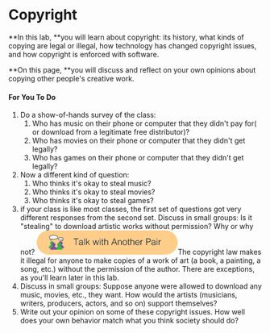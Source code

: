 # Copyright

**In this lab, **you will learn about copyright: its history, what kinds of copying are legal or illegal, how technology has changed copyright issues, and how copyright is enforced with software.

**On this page, **you will discuss and reflect on your own opinions about copying other people's creative work.

#### For You To Do

1. Do a show-of-hands survey of the class:
   1. Who has music on their phone or computer that they didn't pay for\( or download from a legitimate free distributor\)?
   2. Who has movies on their phone or computer that they didn't get legally?
   3. Who has games on their phone or computer that they didn't get legally?
2. Now a different kind of question:
   1. Who thinks it's okay to steal music?
   2. Who thinks it's okay to steal movies?
   3. Who thinks it's okay to steal games?
3. if your class is like most classes, the first set of questions got very different responses from the second set. Discuss in small groups: Is it "stealing" to download artistic works without permission? Why or why not? ![](/assets/talkpair.png)The copyright law makes it illegal for anyone to make copies of a work of art \(a book, a painting, a song, etc.\) without the permission of the author. There are exceptions, as you'll learn later in this lab.
4. Discuss in small groups: Suppose anyone were allowed to download any music, movies, etc., they want. How would the artists \(musicians, writers, producers, actors, and so on\) support themselves?
5. Write out your opinion on some of these copyright issues. How well does your own behavior match what you think society should do?



